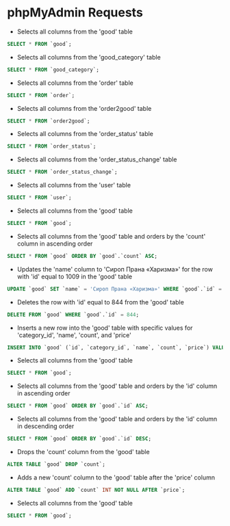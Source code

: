 # phpMyAdmin Requests

- Selects all columns from the 'good' table
```sql
SELECT * FROM `good`;
```

-  Selects all columns from the 'good_category' table
```sql
SELECT * FROM `good_category`;
```

-  Selects all columns from the 'order' table
```sql
SELECT * FROM `order`;
```

-  Selects all columns from the 'order2good' table
```sql
SELECT * FROM `order2good`;
```

-  Selects all columns from the 'order_status' table
```sql
SELECT * FROM `order_status`;
```

-  Selects all columns from the 'order_status_change' table
```sql
SELECT * FROM `order_status_change`;
```

-  Selects all columns from the 'user' table
```sql
SELECT * FROM `user`;
```

-  Selects all columns from the 'good' table
```sql
SELECT * FROM `good`;
```

-  Selects all columns from the 'good' table and orders by the 'count' column in ascending order
```sql
SELECT * FROM `good` ORDER BY `good`.`count` ASC;
```

-  Updates the 'name' column to 'Сироп Прана «Харизма»' for the row with 'id' equal to 1009 in the 'good' table
```sql
UPDATE `good` SET `name` = 'Сироп Прана «Харизма»' WHERE `good`.`id` = 1009;
```

-  Deletes the row with 'id' equal to 844 from the 'good' table
```sql
DELETE FROM `good` WHERE `good`.`id` = 844;
```

-  Inserts a new row into the 'good' table with specific values for 'category_id', 'name', 'count', and 'price'
```sql
INSERT INTO `good` (`id`, `category_id`, `name`, `count`, `price`) VALUES (NULL, '38', 'Mokka', '678', '900');
```

-  Selects all columns from the 'good' table
```sql
SELECT * FROM `good`;
```

-  Selects all columns from the 'good' table and orders by the 'id' column in ascending order
```sql
SELECT * FROM `good` ORDER BY `good`.`id` ASC;
```

-  Selects all columns from the 'good' table and orders by the 'id' column in descending order
```sql
SELECT * FROM `good` ORDER BY `good`.`id` DESC;
```

-  Drops the 'count' column from the 'good' table
```sql
ALTER TABLE `good` DROP `count`;
```

-  Adds a new 'count' column to the 'good' table after the 'price' column
```sql
ALTER TABLE `good` ADD `count` INT NOT NULL AFTER `price`;
```

-  Selects all columns from the 'good' table
```sql
SELECT * FROM `good`;
```
